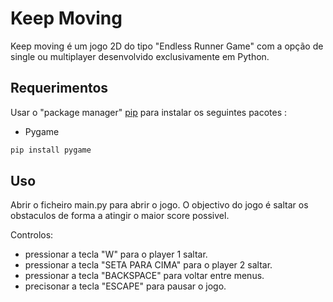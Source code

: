 # Keep Moving

Keep moving é um jogo 2D do tipo "Endless Runner Game" com a opção de single ou multiplayer desenvolvido exclusivamente em Python.

## Requerimentos

Usar o "package manager" [pip](https://pip.pypa.io/en/stable/) para instalar os seguintes pacotes :
* Pygame

```bash
pip install pygame
```

## Uso

Abrir o ficheiro main.py para abrir o jogo. O objectivo do jogo é saltar os obstaculos de forma a atingir o maior score possivel.

Controlos:
* pressionar a tecla "W" para o player 1 saltar.
* pressionar a tecla "SETA PARA CIMA" para o player 2 saltar.
* pressionar a tecla "BACKSPACE" para voltar entre menus.
* precisonar a tecla "ESCAPE" para pausar o jogo.

